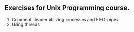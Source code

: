 ## Exercises for Unix Programming course.

1) Comment cleaner utilizing processes and FIFO-pipes
2) Using threads